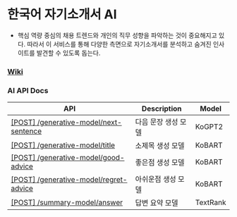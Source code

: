# 한국어 자기소개서 AI
- 핵심 역량 중심의 채용 트렌드와 개인의 직무 성향을 파악하는 것이 중요해지고 있다. 따라서 이 서비스를 통해 다양한 측면으로 자기소개서를 분석하고 숨겨진 인사이트를 발견할 수 있도록 돕는다.

### [Wiki](https://github.com/yth01/ko-cover-letter-ai/wiki)

### AI API Docs

|API|Description|Model|
|---|---|---|
|[[POST] /generative-model/next-sentence](https://github.com/yth01/ko-cover-letter-ai/wiki/Next-Sentence-Generative-Model)|다음 문장 생성 모델|KoGPT2|
|[[POST] /generative-model/title](https://github.com/yth01/ko-cover-letter-ai/wiki/Title-Generative-Model)|소제목 생성 모델|KoBART|
|[[POST] /generative-model/good-advice](https://github.com/yth01/ko-cover-letter-ai/wiki/Good-Advice-Generative-Model)|좋은점 생성 모델|KoBART|
|[[POST] /generative-model/regret-advice](https://github.com/yth01/ko-cover-letter-ai/wiki/Regret-Advice-Generative-Model)|아쉬운점 생성 모델|KoBART|
|[[POST] /summary-model/answer](https://github.com/yth01/ko-cover-letter-ai/wiki/Answer-Summary-Model)|답변 요약 모델|TextRank|
